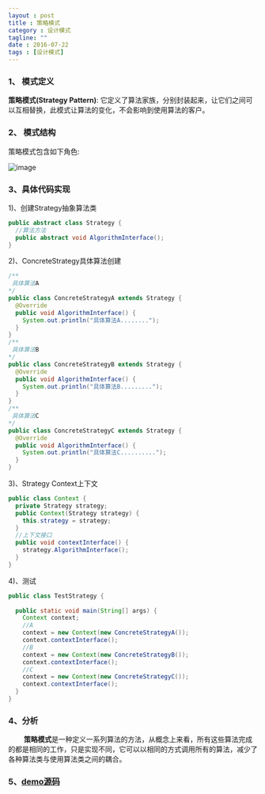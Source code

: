 ```yaml
---
layout : post
title : 策略模式
category : 设计模式
tagline: ""
date : 2016-07-22
tags : [设计模式]
---
```




### 1、 模式定义
**策略模式(Strategy Pattern)**: 它定义了算法家族，分别封装起来，让它们之间可以互相替换，此模式让算法的变化，不会影响到使用算法的客户。


### 2、 模式结构
策略模式包含如下角色:

![image](https://upload.wikimedia.org/wikipedia/commons/3/39/Strategy_Pattern_in_UML.png)


### 3、具体代码实现
1)、创建Strategy抽象算法类

```java
public abstract class Strategy {
  //算法方法
  public abstract void AlgorithmInterface();
}
```

2)、ConcreteStrategy具体算法创建

```java
/** 
 具体算法A
*/
public class ConcreteStrategyA extends Strategy {
  @Override
  public void AlgorithmInterface() {
    System.out.println("具体算法A........");
  }
}
/**
 具体算法B
*/
public class ConcreteStrategyB extends Strategy {
  @Override
  public void AlgorithmInterface() {
    System.out.println("具体算法B.........");
  }
}
/**
 具体算法C
*/
public class ConcreteStrategyC extends Strategy {
  @Override
  public void AlgorithmInterface() {
    System.out.println("具体算法C..........");
  }
}
```
3)、Strategy Context上下文

```java
public class Context {
  private Strategy strategy;
  public Context(Strategy strategy) {
    this.strategy = strategy;
  }
  //上下文接口
  public void contextInterface() {
    strategy.AlgorithmInterface();
  }
}
```

4)、测试

```java
public class TestStrategy {
  
  public static void main(String[] args) {
    Context context;
    //A
    context = new Context(new ConcreteStrategyA());
    context.contextInterface();
    //B
    context = new Context(new ConcreteStrategyB());
    context.contextInterface();
    //C
    context = new Context(new ConcreteStrategyC());
    context.contextInterface();
  }
}
```


### 4、分析
  &nbsp;&nbsp;&nbsp;&nbsp;&nbsp;&nbsp;&nbsp;&nbsp;**策略模式**是一种定义一系列算法的方法，从概念上来看，所有这些算法完成的都是相同的工作，只是实现不同，它可以以相同的方式调用所有的算法，减少了各种算法类与使用算法类之间的耦合。

### 5、[demo源码](https://github.com/zhangjiadong/DesignPattern)

